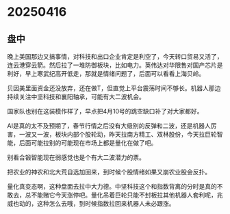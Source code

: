# 20250416

## 盘中

晚上美国那边又搞事情，对科技和出口企业肯定是利空了，今天转口贸易又活了，连云港穿云箭。然后拉了一堆防御板块，比如电力。英伟达对华限售对国产芯片是利好，早上寒武纪高开低走，那就是情绪问题了，后面可以看看上海贝岭。

贝因美里面资金还没放弃，还在做T，但直觉上平台震荡时间不够长。机器人那边持续关注中坚科技和襄阳轴承，可能有大二波机会。

国家队也别在这装模作样了，早点把4月10号的跳空缺口补了对大家都好。

AI是真的太不及预期了，春节行情之后没有大级别的反弹和二波，还是机器人厉害，一波又一波，板块内部个股轮动，昨天拉南方精工、双林股份，今天拉巨轮智能，后面可能拉别的可能现在市场上都是量化在做了吧。

别看合锻智能现在弱感觉也是个有大二波潜力的票。

把农业的神农和北大荒自选加回来，到时候个股情绪如果又崩农业股会反扑。

量化真变态啊，这种盘面去拉中大力德。中坚科技这个和指数背离的分时是真的不敢去，总不能赌它今天涨停吧。量化吊着巨轮只能不封板拉其他机器人套利呢，兆威也动的，这种怎么去哦，到时候指数拉回来机器人未必跟涨。
